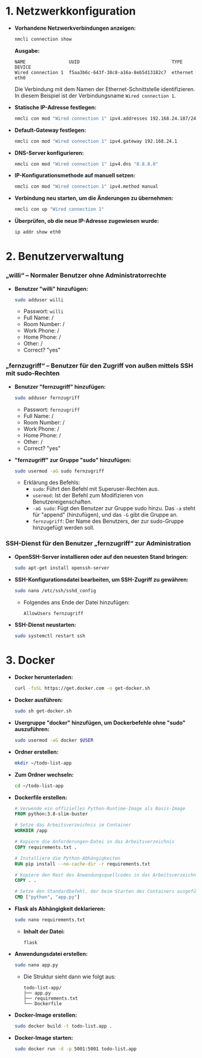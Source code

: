 # 1. Netzwerkkonfiguration

- **Vorhandene Netzwerkverbindungen anzeigen:**
    ```sh
    nmcli connection show
    ```
    **Ausgabe:**
    ```
    NAME                UUID                                  TYPE      DEVICE
    Wired connection 1  f5aa3b6c-643f-38c8-a16a-8eb5d13182c7  ethernet  eth0
    ```
    Die Verbindung mit dem Namen der Ethernet-Schnittstelle identifizieren. In diesem Beispiel ist der Verbindungsname `Wired connection 1`.

- **Statische IP-Adresse festlegen:**
    ```sh
    nmcli con mod "Wired connection 1" ipv4.addresses 192.168.24.187/24
    ```

- **Default-Gateway festlegen:**
    ```sh
    nmcli con mod "Wired connection 1" ipv4.gateway 192.168.24.1
    ```

- **DNS-Server konfigurieren:**
    ```sh
    nmcli con mod "Wired connection 1" ipv4.dns "8.8.8.8"
    ```

- **IP-Konfigurationsmethode auf manuell setzen:**
    ```sh
    nmcli con mod "Wired connection 1" ipv4.method manual
    ```

- **Verbindung neu starten, um die Änderungen zu übernehmen:**
    ```sh
    nmcli con up "Wired connection 1"
    ```

- **Überprüfen, ob die neue IP-Adresse zugewiesen wurde:**
    ```sh
    ip addr show eth0
    ```

# 2. Benutzerverwaltung
### „willi“ – Normaler Benutzer ohne Administratorrechte

- **Benutzer "willi" hinzufügen:**
    ```sh
    sudo adduser willi
    ```
    - Passwort: `willi`
    - Full Name: /
    - Room Number: /
    - Work Phone: /
    - Home Phone: /
    - Other: /
    - Correct? "yes"

### „fernzugriff“ – Benutzer für den Zugriff von außen mittels SSH mit sudo-Rechten

- **Benutzer "fernzugriff" hinzufügen:**
    ```sh
    sudo adduser fernzugriff
    ```
    - Passwort: `fernzugriff`
    - Full Name: /
    - Room Number: /
    - Work Phone: /
    - Home Phone: /
    - Other: /
    - Correct? "yes"

- **"fernzugriff" zur Gruppe "sudo" hinzufügen:**
    ```sh
    sudo usermod -aG sudo fernzugriff
    ```
    - Erklärung des Befehls:
        - `sudo`: Führt den Befehl mit Superuser-Rechten aus.
        - `usermod`: Ist der Befehl zum Modifizieren von Benutzereigenschaften.
        - `-aG sudo`: Fügt den Benutzer zur Gruppe sudo hinzu. Das `-a` steht für "append" (hinzufügen), und das `-G` gibt die Gruppe an.
        - `fernzugriff`: Der Name des Benutzers, der zur sudo-Gruppe hinzugefügt werden soll.

### SSH-Dienst für den Benutzer „fernzugriff“ zur Administration

- **OpenSSH-Server installieren oder auf den neuesten Stand bringen:**
    ```sh
    sudo apt-get install openssh-server
    ```

- **SSH-Konfigurationsdatei bearbeiten, um SSH-Zugriff zu gewähren:**
    ```sh
    sudo nano /etc/ssh/sshd_config
    ```
    - Folgendes ans Ende der Datei hinzufügen:
        ```sh
        AllowUsers fernzugriff
        ```

- **SSH-Dienst neustarten:**
    ```sh
    sudo systemctl restart ssh
    ```

# 3. Docker

- **Docker herunterladen:**
    ```sh
    curl -fsSL https://get.docker.com -o get-docker.sh
    ```

- **Docker ausführen:**
    ```sh
    sudo sh get-docker.sh
    ```

- **Usergruppe "docker" hinzufügen, um Dockerbefehle ohne "sudo" auszuführen:**
    ```sh
    sudo usermod -aG docker $USER
    ```

- **Ordner erstellen:**
    ```sh
    mkdir ~/todo-list-app
    ```

- **Zum Ordner wechseln:**
    ```sh
    cd ~/todo-list-app
    ```

- **Dockerfile erstellen:**
    ```dockerfile
    # Verwende ein offizielles Python-Runtime-Image als Basis-Image
    FROM python:3.8-slim-buster

    # Setze das Arbeitsverzeichnis im Container
    WORKDIR /app

    # Kopiere die Anforderungen-Datei in das Arbeitsverzeichnis
    COPY requirements.txt .

    # Installiere die Python-Abhängigkeiten
    RUN pip install --no-cache-dir -r requirements.txt

    # Kopiere den Rest des Anwendungsquellcodes in das Arbeitsverzeichnis
    COPY . .

    # Setze den Standardbefehl, der beim Starten des Containers ausgeführt wird
    CMD ["python", "app.py"]
    ```

- **Flask als Abhängigkeit deklarieren:**
    ```sh
    sudo nano requirements.txt
    ```
    - **Inhalt der Datei:**
        ```
        flask
        ```

- **Anwendungsdatei erstellen:**
    ```sh
    sudo nano app.py
    ```
    - Die Struktur sieht dann wie folgt aus:
        ```
        todo-list-app/
        ├── app.py
        ├── requirements.txt
        └── Dockerfile
        ```

- **Docker-Image erstellen:**
    ```sh
    sudo docker build -t todo-list.app .
    ```

- **Docker-Image starten:**
    ```sh
    sudo docker run -d -p 5001:5001 todo-list.app
    ```
